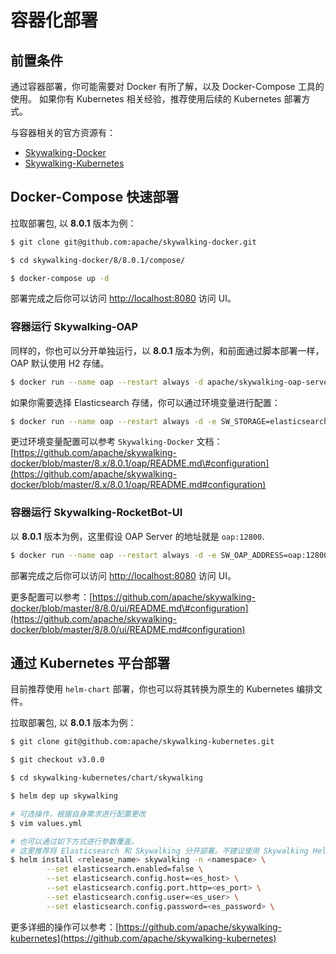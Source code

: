# 容器化部署

## 前置条件

通过容器部署，你可能需要对 Docker 有所了解，以及 Docker-Compose 工具的使用。 如果你有 Kubernetes 相关经验，推荐使用后续的 Kubernetes 部署方式。

与容器相关的官方资源有：

* [Skywalking-Docker](https://github.com/apache/skywalking-docker)
* [Skywalking-Kubernetes](https://github.com/apache/skywalking-kubernetes)

## Docker-Compose 快速部署

拉取部署包, 以 **8.0.1** 版本为例：

```bash
$ git clone git@github.com:apache/skywalking-docker.git

$ cd skywalking-docker/8/8.0.1/compose/

$ docker-compose up -d
```

部署完成之后你可以访问 [http://localhost:8080](http://localhost:8080) 访问 UI。

### 容器运行 Skywalking-OAP

同样的，你也可以分开单独运行，以 **8.0.1** 版本为例，和前面通过脚本部署一样，OAP 默认使用 H2 存储。

```bash
$ docker run --name oap --restart always -d apache/skywalking-oap-server:8.0.1
```

如果你需要选择 Elasticsearch 存储，你可以通过环境变量进行配置：

```bash
$ docker run --name oap --restart always -d -e SW_STORAGE=elasticsearch -e SW_STORAGE_ES_CLUSTER_NODES=elasticsearch:9200 apache/skywalking-oap-server:8.0.1-es6
```

更过环境变量配置可以参考 `Skywalking-Docker` 文档：[https://github.com/apache/skywalking-docker/blob/master/8.x/8.0.1/oap/README.md\#configuration](https://github.com/apache/skywalking-docker/blob/master/8.x/8.0.1/oap/README.md#configuration)

### 容器运行 Skywalking-RocketBot-UI

以 **8.0.1** 版本为例，这里假设 OAP Server 的地址就是 `oap:12800`.

```bash
$ docker run --name oap --restart always -d -e SW_OAP_ADDRESS=oap:12800 apache/skywalking-ui:8.0.1
```

部署完成之后你可以访问 [http://localhost:8080](http://localhost:8080) 访问 UI。

更多配置可以参考：[https://github.com/apache/skywalking-docker/blob/master/8/8.0/ui/README.md\#configuration](https://github.com/apache/skywalking-docker/blob/master/8/8.0/ui/README.md#configuration)

## 通过 Kubernetes 平台部署

目前推荐使用 `helm-chart` 部署，你也可以将其转换为原生的 Kubernetes 编排文件。

拉取部署包, 以 **8.0.1** 版本为例：

```bash
$ git clone git@github.com:apache/skywalking-kubernetes.git

$ git checkout v3.0.0

$ cd skywalking-kubernetes/chart/skywalking

$ helm dep up skywalking

# 可选操作，根据自身需求进行配置更改
$ vim values.yml 

# 也可以通过如下方式进行参数覆盖。
# 这里推荐将 Elasticsearch 和 Skywalking 分开部署。不建议使用 Skywalking Helm Chart 自含的 ES 安装方式。
$ helm install <release_name> skywalking -n <namespace> \
        --set elasticsearch.enabled=false \
        --set elasticsearch.config.host=<es_host> \
        --set elasticsearch.config.port.http=<es_port> \
        --set elasticsearch.config.user=<es_user> \
        --set elasticsearch.config.password=<es_password> \
```

更多详细的操作可以参考：[https://github.com/apache/skywalking-kubernetes](https://github.com/apache/skywalking-kubernetes)

